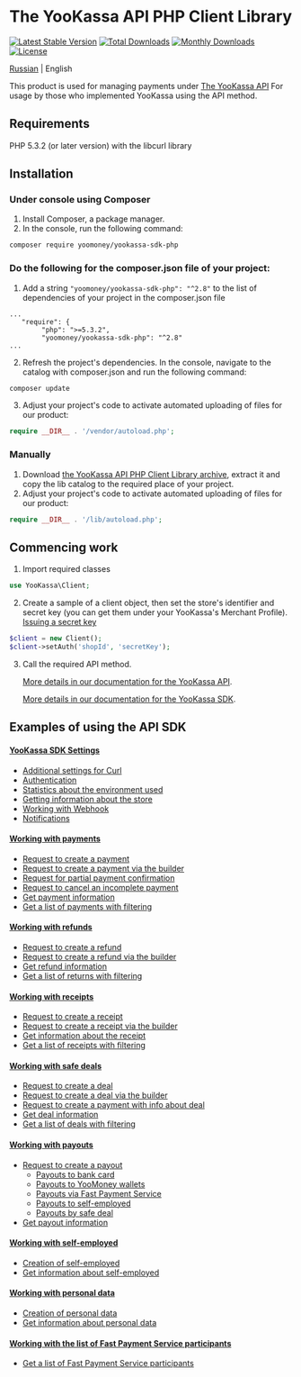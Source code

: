# The YooKassa API PHP Client Library

[![Latest Stable Version](https://img.shields.io/packagist/v/yoomoney/yookassa-sdk-php?label=stable)](https://packagist.org/packages/yoomoney/yookassa-sdk-php)
[![Total Downloads](https://img.shields.io/packagist/dt/yoomoney/yookassa-sdk-php)](https://packagist.org/packages/yoomoney/yookassa-sdk-php)
[![Monthly Downloads](https://img.shields.io/packagist/dm/yoomoney/yookassa-sdk-php)](https://packagist.org/packages/yoomoney/yookassa-sdk-php)
[![License](https://img.shields.io/packagist/l/yoomoney/yookassa-sdk-php)](https://packagist.org/packages/yoomoney/yookassa-sdk-php)

[Russian](README.md) | English

This product is used for managing payments under [The YooKassa API](https://yookassa.ru/en/developers/api)
For usage by those who implemented YooKassa using the API method.

## Requirements
PHP 5.3.2 (or later version) with the libcurl library

## Installation
### Under console using Composer

1. Install Composer, a package manager.
2. In the console, run the following command:
```bash
composer require yoomoney/yookassa-sdk-php
```

### Do the following for the composer.json file of your project:
1. Add a string `"yoomoney/yookassa-sdk-php": "^2.8"` to the list of dependencies of your project in the composer.json file
```
...
   "require": {
        "php": ">=5.3.2",
        "yoomoney/yookassa-sdk-php": "^2.8"
...
```
2. Refresh the project's dependencies. In the console, navigate to the catalog with composer.json and run the following command:
```bash
composer update
```
3. Adjust your project's code to activate automated uploading of files for our product:
```php
require __DIR__ . '/vendor/autoload.php';
```

### Manually

1. Download [the YooKassa API PHP Client Library archive](https://git.yoomoney.ru/rest/api/latest/projects/SDK/repos/yookassa-sdk-php/archive?format=zip), extract it and copy the lib catalog to the required place of your project.
2. Adjust your project's code to activate automated uploading of files for our product:
```php
require __DIR__ . '/lib/autoload.php'; 
```

## Commencing work

1. Import required classes
```php
use YooKassa\Client;
```
2. Create a sample of a client object, then set the store's identifier and secret key (you can get them under your YooKassa's Merchant Profile). [Issuing a secret key](https://yookassa.ru/docs/support/merchant/payments/implement/keys?lang=en)
```php
$client = new Client();
$client->setAuth('shopId', 'secretKey');
```
3. Call the required API method. 
   
   [More details in our documentation for the YooKassa API](https://yookassa.ru/en/developers/api#create_payment).

   [More details in our documentation for the YooKassa SDK](docs/readme.md).

## Examples of using the API SDK

#### [YooKassa SDK Settings](docs/examples/01-configuration.md)
* [Additional settings for Curl](docs/examples/01-configuration.md#Установка-дополнительных-настроек-для-Curl)
* [Authentication](docs/examples/01-configuration.md#Аутентификация)
* [Statistics about the environment used](docs/examples/01-configuration.md#Статистические-данные-об-используемом-окружении)
* [Getting information about the store](docs/examples/01-configuration.md#Получение-информации-о-магазине)
* [Working with Webhook](docs/examples/01-configuration.md#Работа-с-Webhook)
* [Notifications](docs/examples/01-configuration.md#Входящие-уведомления)

#### [Working with payments](docs/examples/02-payments.md)
* [Request to create a payment](docs/examples/02-payments.md#Запрос-на-создание-платежа)
* [Request to create a payment via the builder](docs/examples/02-payments.md#Запрос-на-создание-платежа-через-билдер)
* [Request for partial payment confirmation](docs/examples/02-payments.md#Запрос-на-частичное-подтверждение-платежа)
* [Request to cancel an incomplete payment](docs/examples/02-payments.md#Запрос-на-отмену-незавершенного-платежа)
* [Get payment information](docs/examples/02-payments.md#Получить-информацию-о-платеже)
* [Get a list of payments with filtering](docs/examples/02-payments.md#Получить-список-платежей-с-фильтрацией)

#### [Working with refunds](docs/examples/03-refunds.md)
* [Request to create a refund](docs/examples/03-refunds.md#Запрос-на-создание-возврата)
* [Request to create a refund via the builder](docs/examples/03-refunds.md#Запрос-на-создание-возврата-через-билдер)
* [Get refund information](docs/examples/03-refunds.md#Получить-информацию-о-возврате)
* [Get a list of returns with filtering](docs/examples/03-refunds.md#Получить-список-возвратов-с-фильтрацией)

#### [Working with receipts](docs/examples/04-receipts.md)
* [Request to create a receipt](docs/examples/04-receipts.md#Запрос-на-создание-чека)
* [Request to create a receipt via the builder](docs/examples/04-receipts.md#Запрос-на-создание-чека-через-билдер)
* [Get information about the receipt](docs/examples/04-receipts.md#Получить-информацию-о-чеке)
* [Get a list of receipts with filtering](docs/examples/04-receipts.md#Получить-список-чеков-с-фильтрацией)

#### [Working with safe deals](docs/examples/05-deals.md)
* [Request to create a deal](docs/examples/05-deals.md#Запрос-на-создание-сделки)
* [Request to create a deal via the builder](docs/examples/05-deals.md#Запрос-на-создание-сделки-через-билдер)
* [Request to create a payment with info about deal](docs/examples/05-deals.md#Запрос-на-создание-платежа-с-привязкой-к-сделке)
* [Get deal information](docs/examples/05-deals.md#Получить-информацию-о-сделке)
* [Get a list of deals with filtering](docs/examples/05-deals.md#Получить-список-сделок-с-фильтрацией)

#### [Working with payouts](docs/examples/06-payouts.md)
* [Request to create a payout](docs/examples/06-payouts.md#Запрос-на-выплату-продавцу)
  * [Payouts to bank card](docs/examples/06-payouts.md#проведение-выплаты-на-банковскую-карту)
  * [Payouts to YooMoney wallets](docs/examples/06-payouts.md#проведение-выплаты-на-кошелек-юmoney)
  * [Payouts via Fast Payment Service](docs/examples/06-payouts.md#проведение-выплаты-через-сбп)
  * [Payouts to self-employed](docs/examples/06-payouts.md#выплаты-самозанятым)
  * [Payouts by safe deal](docs/examples/06-payouts.md#проведение-выплаты-по-безопасной-сделке)
* [Get payout information](docs/examples/06-payouts.md#Получить-информацию-о-выплате)

#### [Working with self-employed](docs/examples/07-self-employed.md)
* [Creation of self-employed](docs/examples/07-self-employed.md#Запрос-на-создание-самозанятого)
* [Get information about self-employed](docs/examples/07-self-employed.md#Получить-информацию-о-самозанятом)

#### [Working with personal data](docs/examples/08-personal-data.md)
* [Creation of personal data](docs/examples/08-personal-data.md#Создание-персональных-данных)
* [Get information about personal data](docs/examples/08-personal-data.md#Получить-информацию-о-персональных-данных)

#### [Working with the list of Fast Payment Service participants](docs/examples/09-sbp-banks.md)
* [Get a list of Fast Payment Service participants](docs/examples/09-sbp-banks.md#Получить-список-участников-СБП)
